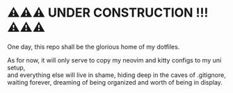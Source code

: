 # ⚠️⚠️⚠️ UNDER CONSTRUCTION !!! ⚠️⚠️⚠️

One day, this repo shall be the glorious home of my dotfiles.  
  
As for now, it will only serve to copy my neovim and kitty configs to my uni setup,  
and everything else will live in shame, hiding deep in the caves of .gitignore,  
waiting forever, dreaming of being organized and worth of being in display.
